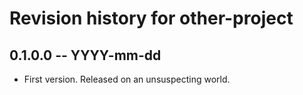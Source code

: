 # Revision history for other-project

## 0.1.0.0 -- YYYY-mm-dd

* First version. Released on an unsuspecting world.
